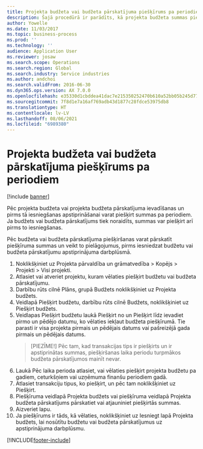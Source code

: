 ```yaml
---
title: Projekta budžeta vai budžeta pārskatījuma piešķīrums pa periodiem
description: Šajā procedūrā ir parādīts, kā projekta budžeta summas piešķirt pa periodiem.
author: Yowelle
ms.date: 11/03/2017
ms.topic: business-process
ms.prod: ''
ms.technology: ''
audience: Application User
ms.reviewer: josaw
ms.search.scope: Operations
ms.search.region: Global
ms.search.industry: Service industries
ms.author: andchoi
ms.search.validFrom: 2016-06-30
ms.dyn365.ops.version: AX 7.0.0
ms.openlocfilehash: e35330d1cbddea41dac7e215350252470b610a52bb05b245d7794a37415dcd3c
ms.sourcegitcommit: 7f8d1e7a16af769adb43d1877c28fdce53975db8
ms.translationtype: HT
ms.contentlocale: lv-LV
ms.lasthandoff: 08/06/2021
ms.locfileid: "6989380"
---
```

# <a name="allocate-a-project-budget-or-budget-revision-across-periods"></a>Projekta budžeta vai budžeta pārskatījuma piešķīrums pa periodiem

[!include [banner](../../includes/banner.md)]

Pēc projekta budžeta vai projekta budžeta pārskatījuma ievadīšanas un pirms tā iesniegšanas apstiprināšanai varat piešķirt summas pa periodiem. Ja budžets vai budžeta pārskatījums tiek noraidīts, summas var piešķirt arī pirms to iesniegšanas. 

Pēc budžeta vai budžeta pārskatījuma piešķiršanas varat pārskatīt piešķīruma summas un veikt to pielāgojumus, pirms iesniedzat budžetu vai budžeta pārskatījumu apstiprinājuma darbplūsmā. 

1. Noklikšķiniet uz Projekta pārvaldība un grāmatvedība > Kopējs > Projekti > Visi projekti. 
2. Atlasiet vai atveriet projektu, kuram vēlaties piešķirt budžetu vai budžeta pārskatījumu. 
3. Darbību rūts cilnē Plāns, grupā Budžets noklikšķiniet uz Projekta budžets. 
4. Veidlapā Piešķirt budžetu, darbību rūts cilnē Budžets, noklikšķiniet uz Piešķirt budžets. 
5. Veidlapas Piešķirt budžetu laukā Piešķirt no un Piešķirt līdz ievadiet pirmo un pēdējo datumu, ko vēlaties iekļaut budžeta piešķīrumā. Tie parasti ir visa projekta pirmais un pēdējais datums vai pašreizējā gada pirmais un pēdējais datums.  
   > [PIEZĪME!] Pēc tam, kad transakcijas tips ir piešķirts un ir apstiprinātas summas, piešķiršanas laika periodu turpmākos budžeta pārskatījumos mainīt nevar. 
6. Laukā Pēc laika perioda atlasiet, vai vēlaties piešķirt projekta budžetu pa gadiem, ceturkšņiem vai uzņēmuma finanšu periodiem gadā.
7. Atlasiet transakciju tipus, ko piešķirt, un pēc tam noklikšķiniet uz Piešķirt. 
8. Piešķīruma veidlapā Projekta budžets vai piešķīruma veidlapā Projekta budžeta pārskatījums pārskatiet vai atjauniniet piešķirtās summas. 
9. Aizveriet lapu.
10. Ja piešķīrums ir tāds, kā vēlaties, noklikšķiniet uz Iesniegt lapā Projekta budžets, lai nosūtītu budžetu vai budžeta pārskatījumus uz apstiprinājuma darbplūsmu.  




[!INCLUDE[footer-include](../../includes/footer-banner.md)]